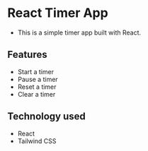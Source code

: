 # React Timer App
- This is a simple timer app built with React. 

## Features
- Start a timer
- Pause a timer
- Reset a timer
- Clear a timer

## Technology used
- React
- Tailwind CSS

